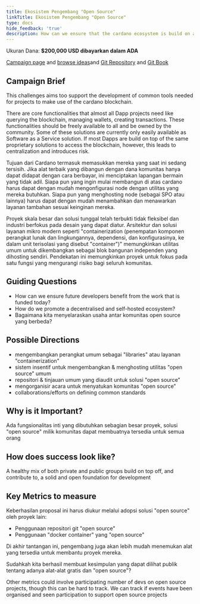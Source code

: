 ```yaml
---
title: Ekosistem Pengembang "Open Source"
linkTitle: Ekosistem Pengembang "Open Source"
type: docs
hide_feedback: 'true'
description: How can we ensure that the cardano ecosystem is build on a framework which is owned by the community and equally accessible to all?
---
```


Ukuran Dana: **$200,000 USD dibayarkan dalam ADA**

[Campaign page](https://cardano.ideascale.com/a/campaign-home/26251) and [browse ideas](https://cardano.ideascale.com/a/ideas/top/campaign-filter/byids/campaigns/26251/stage/unspecified)and [Git Repository](https://github.com/Catalyst-Challenges/F7-Open-Source-Developer-Ecosystem) and [Git Book](https://quality-assurance-dao.gitbook.io/catalyst-fund-7-challenges/fund-7/open-source-developer-ecosystem)

## Campaign Brief

This challenges aims too support the development of common tools needed for projects to make use of the cardano blockchain.

There are core functionalities that almost all Dapp projects need like querying the blockchain, managing wallets, creating transactions. These functionalities should be freely available to all and be owned by the community. Some of these solutions are currently only easily available as Software as a Service solution. If most Dapps are build on top of the same proprietary solutions to access the blockchain, however, this leads to centralization and introduces risk.

Tujuan dari Cardano termasuk memasukkan mereka yang saat ini sedang tersisih. Jika alat terbaik yang dibangun dengan dana komunitas hanya dapat didapat dengan cara berbayar, ini menciptakan lapangan bermain yang tidak adil. Siapa pun yang ingin mulai membangun di atas cardano harus dapat dengan mudah mengonfigurasi node dengan utilitas yang mereka butuhkan. Siapa pun yang menghosting node (sebagai SPO atau lainnya) harus dapat dengan mudah menambahkan dan menawarkan layanan tambahan sesuai keinginan mereka.

Proyek skala besar dan solusi tunggal telah terbukti tidak fleksibel dan industri berfokus pada desain yang dapat diatur. Arsitektur dan solusi layanan mikro modern seperti "containerization (penempatan komponen perangkat lunak dan lingkungannya, dependensi, dan konfigurasinya, ke dalam unit terisolasi yang disebut "container")" memungkinkan utilitas umum untuk dikembangkan sebagai blok bangunan independen yang dihosting sendiri. Pendekatan ini memungkinkan proyek untuk fokus pada satu fungsi yang mengurangi risiko bagi seluruh komunitas.

## Guiding Questions

- How can we ensure future developers benefit from the work that is funded today?
- How do we promote a decentralised and self-hosted ecosystem?
- Bagaimana kita menyelaraskan usaha antar komunitas open source yang berbeda?

## Possible Directions

- mengembangkan perangkat umum sebagai "libraries" atau layanan "containerization"
- sistem insentif untuk mengembangkan &amp; menghosting utilitas "open source" umum
- repositori &amp; tinjauan umum yang diaudit untuk solusi "open source"
- mengorganisir acara untuk menyatukan komunitas "open source"
- collaborations/efforts on defining common standards

## Why is it Important?

Ada fungsionalitas inti yang dibutuhkan sebagian besar proyek, solusi "open source" milik komunitas dapat membuatnya tersedia untuk semua orang

## How does success look like?

A healthy mix of both private and public groups build on top off, and contribute to, a solid and open foundation for development

## Key Metrics to measure

Keberhasilan proposal ini harus diukur melalui adopsi solusi "open source" oleh proyek lain:

- Penggunaan repositori git "open source"
- Penggunaan "docker container" yang "open source"

Di akhir tantangan ini, pengembang juga akan lebih mudah menemukan alat yang tersedia untuk membantu proyek mereka.

Sudahkah kita berhasil membuat kesimpulan yang dapat dilihat publik tentang adanya alat-alat gratis dan "open source"?

Other metrics could involve participating number of devs on open source projects, though this can be hard to track. We can track if events have been organised and seen participation to support open source projects
